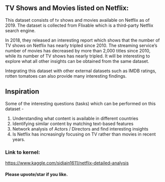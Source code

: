 ## TV Shows and Movies listed on Netflix:
This dataset consists of tv shows and movies available on Netflix as of 2019. The dataset is collected from Flixable which is a third-party Netflix search engine.

In 2018, they released an interesting report which shows that the number of TV shows on Netflix has nearly tripled since 2010. The streaming service’s number of movies has decreased by more than 2,000 titles since 2010, while its number of TV shows has nearly tripled. It will be interesting to explore what all other insights can be obtained from the same dataset.

Integrating this dataset with other external datasets such as IMDB ratings, rotten tomatoes can also provide many interesting findings.

## Inspiration
Some of the interesting questions (tasks) which can be performed on this dataset -

1. Understanding what content is available in different countries
2. Identifying similar content by matching text-based features
3. Network analysis of Actors / Directors and find interesting insights
4. Is Netflix has increasingly focusing on TV rather than movies in recent years.

### Link to kernel:
https://www.kaggle.com/sidjain1611/netflix-detailed-analysis

#### Please upvote/star if you like.
